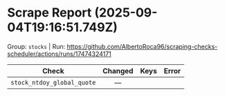# Scrape Report (2025-09-04T19:16:51.749Z)

Group: `stocks`  |  Run: https://github.com/AlbertoRoca96/scraping-checks-scheduler/actions/runs/17474324171

| Check | Changed | Keys | Error |
|---|:---:|:--|:--|
| `stock_ntdoy_global_quote` | — |  |  |
